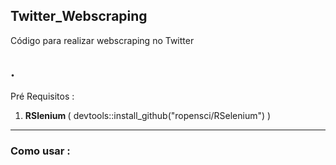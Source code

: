 <h2> Twitter_Webscraping </h2>
Código para realizar webscraping no Twitter

<h3> <h2>.</h2> Pré Requisitos : </h3>

<ol> 
  <li> <b> RSlenium </b>( devtools::install_github("ropensci/RSelenium") )

</ol>
<hr>

<h3> Como usar : </h3>

